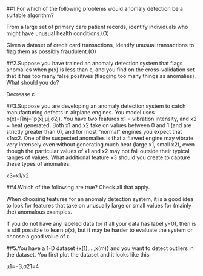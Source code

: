 ##1.For which of the following problems would anomaly detection be a suitable algorithm?

From a large set of primary care patient records, identify individuals who might have unusual health conditions.(O)

Given a dataset of credit card transactions, identify unusual transactions to flag them as possibly fraudulent.(O)


##2.Suppose you have trained an anomaly detection system that flags anomalies when p(x) is less than ε, and you find on the cross-validation set that it has too many false positives (flagging too many things as anomalies). What should you do?

Decrease ε

##3.Suppose you are developing an anomaly detection system to catch manufacturing defects in airplane engines. You model uses
p(x)=∏nj=1p(xj;μj,σ2j).
You have two features x1 = vibration intensity, and x2 = heat generated. Both x1 and x2 take on values between 0 and 1 (and are strictly greater than 0), and for most "normal" engines you expect that x1≈x2. One of the suspected anomalies is that a flawed engine may vibrate very intensely even without generating much heat (large x1, small x2), even though the particular values of x1 and x2 may not fall outside their typical ranges of values. What additional feature x3 should you create to capture these types of anomalies:

x3=x1/x2

##4.Which of the following are true? Check all that apply.

When choosing features for an anomaly detection system, it is a good idea to look for features that take on unusually large or small values for (mainly the) anomalous examples.

If you do not have any labeled data (or if all your data has label y=0), then is is still possible to learn p(x), but it may be harder to evaluate the system or choose a good value of ϵ.



##5.You have a 1-D dataset {x(1),…,x(m)} and you want to detect outliers in the dataset. You first plot the dataset and it looks like this:

μ1=−3,σ21=4


